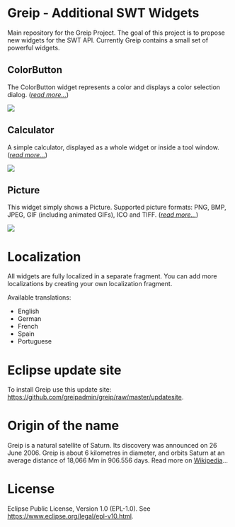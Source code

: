 # Greip - Additional SWT Widgets
Main repository for the Greip Project. The goal of this project is to propose new widgets for the SWT API. Currently Greip contains a small set of powerful widgets.

## ColorButton
The ColorButton widget represents a color and displays a color selection dialog. (_[read more...](https://github.com/greipadmin/greip/wiki/ColorButton)_)

![](https://github.com/greipadmin/greip/raw/master/wiki/ColorButton.png)

## Calculator
A simple calculator, displayed as a whole widget or inside a tool window. (_[read more...](https://github.com/greipadmin/greip/wiki/Calculator)_)

![](https://github.com/greipadmin/greip/raw/master/wiki/Calculator.png)

## Picture
This widget simply shows a Picture. Supported picture formats: PNG, BMP, JPEG, GIF (including animated GIFs), ICO and TIFF. (_[read more...](https://github.com/greipadmin/greip/wiki/Picture)_)

![](https://github.com/greipadmin/greip/raw/master/wiki/Picture.png)

# Localization
All widgets are fully localized in a separate fragment. You can add more localizations by creating your own localization fragment.

Available translations:
* English
* German
* French
* Spain
* Portuguese

# Eclipse update site
To install Greip use this update site: https://github.com/greipadmin/greip/raw/master/updatesite.

# Origin of the name
Greip is a natural satellite of Saturn. Its discovery was announced on 26 June 2006. Greip is about 6 kilometres in diameter, and orbits Saturn at an average distance of 18,066 Mm in 906.556 days. Read more on [Wikipedia](https://en.wikipedia.org/wiki/Greip_(moon))...

# License
Eclipse Public License, Version 1.0 (EPL-1.0). See https://www.eclipse.org/legal/epl-v10.html.
